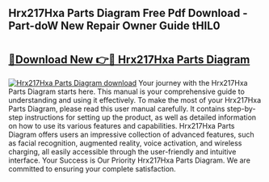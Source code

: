 ## Hrx217Hxa Parts Diagram Free Pdf Download - Part-doW New Repair Owner Guide tHIL0

# <h2><a href="http://dfrv6j.blite.top/?on=Hrx217Hxa+Parts+Diagram">🔗Download New 👉🔴 Hrx217Hxa Parts Diagram</a></h2>

[![Hrx217Hxa Parts Diagram download](https://i.imgur.com/lujVjoI.png)](http://dfrv6j.blite.top/?on=Hrx217Hxa+Parts+Diagram)
Your journey with the Hrx217Hxa Parts Diagram starts here. This manual is your comprehensive guide to understanding and using it effectively. To make the most of your Hrx217Hxa Parts Diagram, please read this user manual carefully. It contains step-by-step instructions for setting up the product, as well as detailed information on how to use its various features and capabilities. Hrx217Hxa Parts Diagram offers users an impressive collection of advanced features, such as facial recognition, augmented reality, voice activation, and wireless charging, all easily accessible through the user-friendly and intuitive interface. Your Success is Our Priority Hrx217Hxa Parts Diagram. We are committed to ensuring your complete satisfaction.
